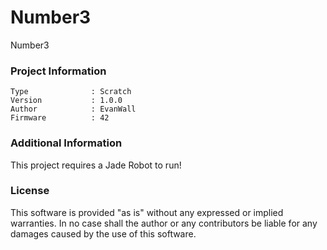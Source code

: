 Number3
================

Number3

### Project Information
```
Type              : Scratch
Version           : 1.0.0
Author            : EvanWall
Firmware          : 42
```

### Additional Information
This project requires a Jade Robot to run!

### License
This software is provided "as is" without any expressed or implied warranties.  In no case shall the author or any contributors be liable for any damages caused by the use of this software.

